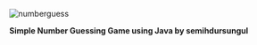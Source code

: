 ![numberguess](https://github.com/semihdursungul/java-projects/assets/114025283/0cbbcbc4-3552-4ac6-a999-7e15edc7807e)

**Simple Number Guessing Game using Java by semihdursungul**
